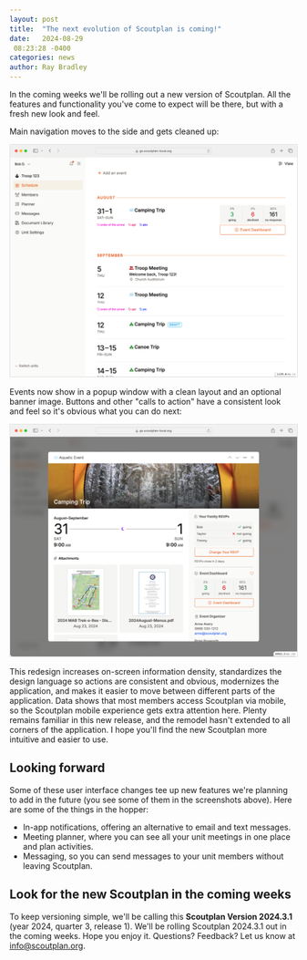 ```yaml
---
layout: post
title:  "The next evolution of Scoutplan is coming!"
date:   2024-08-29
 08:23:28 -0400
categories: news
author: Ray Bradley
---
```

In the coming weeks we'll be rolling out a new version of Scoutplan. All the features and functionality you've come to expect will be there, but with a fresh new look and feel.

Main navigation moves to the side and gets cleaned up:

<img src="/assets/img/scoutplan_2_event_list.png" width=800 style="border: 1px solid #ddd;">

Events now show in a popup window with a clean layout and an optional banner image. Buttons and other "calls to action" have a consistent look and feel so it's obvious what you can do next:

<img src="/assets/img/scoutplan_2_event_show.png" width=800 style="border: 1px solid #ddd;">

This redesign increases on-screen information density, standardizes the design language so actions are consistent and obvious, modernizes the application, and makes it easier to move between different parts of the application. Data shows that most members access Scoutplan via mobile, so the Scoutplan mobile experience gets extra attention here. Plenty remains familiar in this new release, and the remodel hasn't extended to all corners of the application. I hope you'll find the new Scoutplan more intuitive and easier to use.

## Looking forward

Some of these user interface changes tee up new features we're planning to add in the future (you see some of them in the screenshots above).
Here are some of the things in the hopper:

* In-app notifications, offering an alternative to email and text messages.
* Meeting planner, where you can see all your unit meetings in one place and plan activities.
* Messaging, so you can send messages to your unit members without leaving Scoutplan.

## Look for the new Scoutplan in the coming weeks

To keep versioning simple, we'll be calling this **Scoutplan Version 2024.3.1** (year 2024, quarter 3, release 1). We'll be rolling Scoutplan 2024.3.1 out in the coming weeks. Hope you enjoy it. Questions? Feedback? Let us know at [info@scoutplan.org](mailto:info@scoutplan.org).
